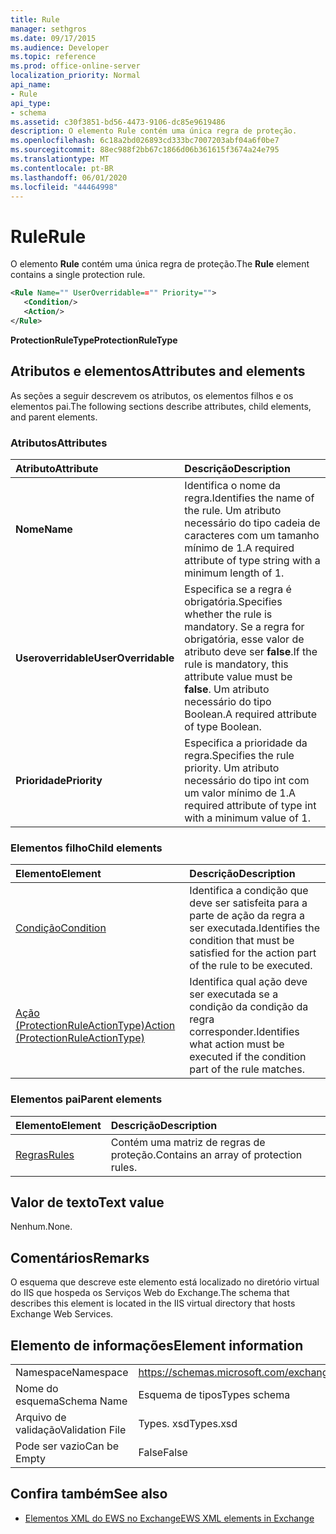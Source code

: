 ```yaml
---
title: Rule
manager: sethgros
ms.date: 09/17/2015
ms.audience: Developer
ms.topic: reference
ms.prod: office-online-server
localization_priority: Normal
api_name:
- Rule
api_type:
- schema
ms.assetid: c30f3851-bd56-4473-9106-dc85e9619486
description: O elemento Rule contém uma única regra de proteção.
ms.openlocfilehash: 6c18a2bd026893cd333bc7007203abf04a6f0be7
ms.sourcegitcommit: 88ec988f2bb67c1866d06b361615f3674a24e795
ms.translationtype: MT
ms.contentlocale: pt-BR
ms.lasthandoff: 06/01/2020
ms.locfileid: "44464998"
---
```

# <a name="rule"></a><span data-ttu-id="ff7d6-103">Rule</span><span class="sxs-lookup"><span data-stu-id="ff7d6-103">Rule</span></span>

<span data-ttu-id="ff7d6-104">O elemento **Rule** contém uma única regra de proteção.</span><span class="sxs-lookup"><span data-stu-id="ff7d6-104">The **Rule** element contains a single protection rule.</span></span> 
  
```XML
<Rule Name="" UserOverridable=="" Priority="">
   <Condition/>
   <Action/>
</Rule>
```

 <span data-ttu-id="ff7d6-105">**ProtectionRuleType**</span><span class="sxs-lookup"><span data-stu-id="ff7d6-105">**ProtectionRuleType**</span></span>
## <a name="attributes-and-elements"></a><span data-ttu-id="ff7d6-106">Atributos e elementos</span><span class="sxs-lookup"><span data-stu-id="ff7d6-106">Attributes and elements</span></span>

<span data-ttu-id="ff7d6-107">As seções a seguir descrevem os atributos, os elementos filhos e os elementos pai.</span><span class="sxs-lookup"><span data-stu-id="ff7d6-107">The following sections describe attributes, child elements, and parent elements.</span></span>
  
### <a name="attributes"></a><span data-ttu-id="ff7d6-108">Atributos</span><span class="sxs-lookup"><span data-stu-id="ff7d6-108">Attributes</span></span>

|<span data-ttu-id="ff7d6-109">**Atributo**</span><span class="sxs-lookup"><span data-stu-id="ff7d6-109">**Attribute**</span></span>|<span data-ttu-id="ff7d6-110">**Descrição**</span><span class="sxs-lookup"><span data-stu-id="ff7d6-110">**Description**</span></span>|
|:-----|:-----|
|<span data-ttu-id="ff7d6-111">**Nome**</span><span class="sxs-lookup"><span data-stu-id="ff7d6-111">**Name**</span></span> <br/> |<span data-ttu-id="ff7d6-112">Identifica o nome da regra.</span><span class="sxs-lookup"><span data-stu-id="ff7d6-112">Identifies the name of the rule.</span></span> <span data-ttu-id="ff7d6-113">Um atributo necessário do tipo cadeia de caracteres com um tamanho mínimo de 1.</span><span class="sxs-lookup"><span data-stu-id="ff7d6-113">A required attribute of type string with a minimum length of 1.</span></span>  <br/> |
|<span data-ttu-id="ff7d6-114">**Useroverridable**</span><span class="sxs-lookup"><span data-stu-id="ff7d6-114">**UserOverridable**</span></span> <br/> |<span data-ttu-id="ff7d6-115">Especifica se a regra é obrigatória.</span><span class="sxs-lookup"><span data-stu-id="ff7d6-115">Specifies whether the rule is mandatory.</span></span> <span data-ttu-id="ff7d6-116">Se a regra for obrigatória, esse valor de atributo deve ser **false**.</span><span class="sxs-lookup"><span data-stu-id="ff7d6-116">If the rule is mandatory, this attribute value must be **false**.</span></span> <span data-ttu-id="ff7d6-117">Um atributo necessário do tipo Boolean.</span><span class="sxs-lookup"><span data-stu-id="ff7d6-117">A required attribute of type Boolean.</span></span>  <br/> |
|<span data-ttu-id="ff7d6-118">**Prioridade**</span><span class="sxs-lookup"><span data-stu-id="ff7d6-118">**Priority**</span></span> <br/> |<span data-ttu-id="ff7d6-119">Especifica a prioridade da regra.</span><span class="sxs-lookup"><span data-stu-id="ff7d6-119">Specifies the rule priority.</span></span> <span data-ttu-id="ff7d6-120">Um atributo necessário do tipo int com um valor mínimo de 1.</span><span class="sxs-lookup"><span data-stu-id="ff7d6-120">A required attribute of type int with a minimum value of 1.</span></span>  <br/> |
   
### <a name="child-elements"></a><span data-ttu-id="ff7d6-121">Elementos filho</span><span class="sxs-lookup"><span data-stu-id="ff7d6-121">Child elements</span></span>

|<span data-ttu-id="ff7d6-122">**Elemento**</span><span class="sxs-lookup"><span data-stu-id="ff7d6-122">**Element**</span></span>|<span data-ttu-id="ff7d6-123">**Descrição**</span><span class="sxs-lookup"><span data-stu-id="ff7d6-123">**Description**</span></span>|
|:-----|:-----|
|[<span data-ttu-id="ff7d6-124">Condição</span><span class="sxs-lookup"><span data-stu-id="ff7d6-124">Condition</span></span>](condition.md) <br/> |<span data-ttu-id="ff7d6-125">Identifica a condição que deve ser satisfeita para a parte de ação da regra a ser executada.</span><span class="sxs-lookup"><span data-stu-id="ff7d6-125">Identifies the condition that must be satisfied for the action part of the rule to be executed.</span></span>  <br/> |
|[<span data-ttu-id="ff7d6-126">Ação (ProtectionRuleActionType)</span><span class="sxs-lookup"><span data-stu-id="ff7d6-126">Action (ProtectionRuleActionType)</span></span>](action-protectionruleactiontype.md) <br/> |<span data-ttu-id="ff7d6-127">Identifica qual ação deve ser executada se a condição da condição da regra corresponder.</span><span class="sxs-lookup"><span data-stu-id="ff7d6-127">Identifies what action must be executed if the condition part of the rule matches.</span></span>  <br/> |
   
### <a name="parent-elements"></a><span data-ttu-id="ff7d6-128">Elementos pai</span><span class="sxs-lookup"><span data-stu-id="ff7d6-128">Parent elements</span></span>

|<span data-ttu-id="ff7d6-129">**Elemento**</span><span class="sxs-lookup"><span data-stu-id="ff7d6-129">**Element**</span></span>|<span data-ttu-id="ff7d6-130">**Descrição**</span><span class="sxs-lookup"><span data-stu-id="ff7d6-130">**Description**</span></span>|
|:-----|:-----|
|[<span data-ttu-id="ff7d6-131">Regras</span><span class="sxs-lookup"><span data-stu-id="ff7d6-131">Rules </span></span>](rules-ex15websvcsotherref.md) <br/> |<span data-ttu-id="ff7d6-132">Contém uma matriz de regras de proteção.</span><span class="sxs-lookup"><span data-stu-id="ff7d6-132">Contains an array of protection rules.</span></span>  <br/> |
   
## <a name="text-value"></a><span data-ttu-id="ff7d6-133">Valor de texto</span><span class="sxs-lookup"><span data-stu-id="ff7d6-133">Text value</span></span>

<span data-ttu-id="ff7d6-134">Nenhum.</span><span class="sxs-lookup"><span data-stu-id="ff7d6-134">None.</span></span>
  
## <a name="remarks"></a><span data-ttu-id="ff7d6-135">Comentários</span><span class="sxs-lookup"><span data-stu-id="ff7d6-135">Remarks</span></span>

<span data-ttu-id="ff7d6-136">O esquema que descreve este elemento está localizado no diretório virtual do IIS que hospeda os Serviços Web do Exchange.</span><span class="sxs-lookup"><span data-stu-id="ff7d6-136">The schema that describes this element is located in the IIS virtual directory that hosts Exchange Web Services.</span></span>
  
## <a name="element-information"></a><span data-ttu-id="ff7d6-137">Elemento de informações</span><span class="sxs-lookup"><span data-stu-id="ff7d6-137">Element information</span></span>

|||
|:-----|:-----|
|<span data-ttu-id="ff7d6-138">Namespace</span><span class="sxs-lookup"><span data-stu-id="ff7d6-138">Namespace</span></span>  <br/> |https://schemas.microsoft.com/exchange/services/2006/types  <br/> |
|<span data-ttu-id="ff7d6-139">Nome do esquema</span><span class="sxs-lookup"><span data-stu-id="ff7d6-139">Schema Name</span></span>  <br/> |<span data-ttu-id="ff7d6-140">Esquema de tipos</span><span class="sxs-lookup"><span data-stu-id="ff7d6-140">Types schema</span></span>  <br/> |
|<span data-ttu-id="ff7d6-141">Arquivo de validação</span><span class="sxs-lookup"><span data-stu-id="ff7d6-141">Validation File</span></span>  <br/> |<span data-ttu-id="ff7d6-142">Types. xsd</span><span class="sxs-lookup"><span data-stu-id="ff7d6-142">Types.xsd</span></span>  <br/> |
|<span data-ttu-id="ff7d6-143">Pode ser vazio</span><span class="sxs-lookup"><span data-stu-id="ff7d6-143">Can be Empty</span></span>  <br/> |<span data-ttu-id="ff7d6-144">False</span><span class="sxs-lookup"><span data-stu-id="ff7d6-144">False</span></span>  <br/> |
   
## <a name="see-also"></a><span data-ttu-id="ff7d6-145">Confira também</span><span class="sxs-lookup"><span data-stu-id="ff7d6-145">See also</span></span>



- [<span data-ttu-id="ff7d6-146">Elementos XML do EWS no Exchange</span><span class="sxs-lookup"><span data-stu-id="ff7d6-146">EWS XML elements in Exchange</span></span>](ews-xml-elements-in-exchange.md)

